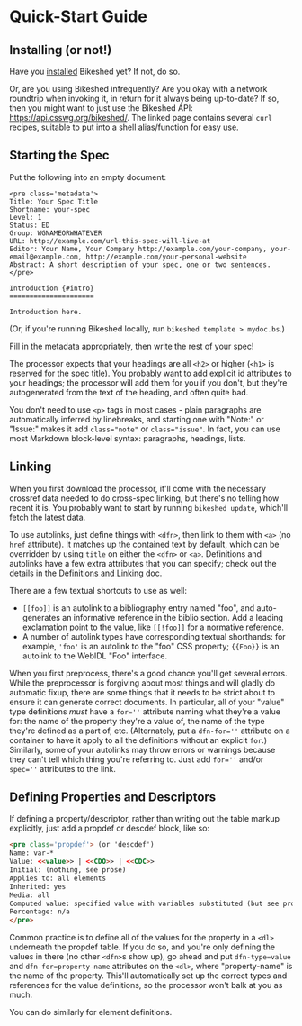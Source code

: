 Quick-Start Guide
=================

Installing (or not!)
--------------------

Have you [installed](install.md) Bikeshed yet?
If not, do so.

Or, are you using Bikeshed infrequently?
Are you okay with a network roundtrip when invoking it,
in return for it always being up-to-date?
If so, then you might want to just use the Bikeshed API: <https://api.csswg.org/bikeshed/>.
The linked page contains several `curl` recipes,
suitable to put into a shell alias/function for easy use.

Starting the Spec
-----------------

Put the following into an empty document:

```
<pre class='metadata'>
Title: Your Spec Title
Shortname: your-spec
Level: 1
Status: ED
Group: WGNAMEORWHATEVER
URL: http://example.com/url-this-spec-will-live-at
Editor: Your Name, Your Company http://example.com/your-company, your-email@example.com, http://example.com/your-personal-website
Abstract: A short description of your spec, one or two sentences.
</pre>

Introduction {#intro}
=====================

Introduction here.
```

(Or, if you're running Bikeshed locally, run `bikeshed template > mydoc.bs`.)

Fill in the metadata appropriately, then write the rest of your spec!

The processor expects that your headings are all `<h2>` or higher (`<h1>` is reserved for the spec title).
You probably want to add explicit id attributes to your headings;
the processor will add them for you if you don't,
but they're autogenerated from the text of the heading,
and often quite bad.

You don't need to use `<p>` tags in most cases -
plain paragraphs are automatically inferred by linebreaks,
and starting one with "Note:" or "Issue:" makes it add `class="note"` or `class="issue"`.
In fact, you can use most Markdown block-level syntax:
paragraphs, headings, lists.

Linking
-------

When you first download the processor, it'll come with the necessary crossref data needed to do cross-spec linking,
but there's no telling how recent it is.
You probably want to start by running `bikeshed update`, which'll fetch the latest data.

To use autolinks, just define things with `<dfn>`,
then link to them with `<a>` (no `href` attribute).
It matches up the contained text by default,
which can be overridden by using `title` on either the `<dfn>` or `<a>`.
Definitions and autolinks have a few extra attributes that you can specify;
check out the details in the [Definitions and Linking](definitions-autolinks.md) doc.

There are a few textual shortcuts to use as well:
* `[[foo]]` is an autolink to a bibliography entry named "foo", and auto-generates an informative reference in the biblio section.
    Add a leading exclamation point to the value, like `[[!foo]]` for a normative reference.
* A number of autolink types have corresponding textual shorthands: for example, `'foo'` is an autolink to the "foo" CSS property; `{{Foo}}` is an autolink to the WebIDL "Foo" interface.

When you first preprocess, there's a good chance you'll get several errors.
While the preprocessor is forgiving about most things and will gladly do automatic fixup,
there are some things that it needs to be strict about to ensure it can generate correct documents.
In particular, all of your "value" type definitions *must* have a `for=''` attribute naming what they're a value for:
the name of the property they're a value of, the name of the type they're defined as a part of, etc.
(Alternately, put a `dfn-for=''` attribute on a container to have it apply to all the definitions without an explicit `for`.)
Similarly, some of your autolinks may throw errors or warnings because they can't tell which thing you're referring to.
Just add `for=''` and/or `spec=''` attributes to the link.

Defining Properties and Descriptors
-----------------------------------

If defining a property/descriptor, rather than writing out the table markup explicitly, just add a propdef or descdef block, like so:

~~~~html
<pre class='propdef'> (or 'descdef')
Name: var-*
Value: <<value>> | <<CDO>> | <<CDC>>
Initial: (nothing, see prose)
Applies to: all elements
Inherited: yes
Media: all
Computed value: specified value with variables substituted (but see prose for "invalid variables")
Percentage: n/a
</pre>
~~~~

Common practice is to define all of the values for the property in a `<dl>` underneath the propdef table.
If you do so, and you're only defining the values in there
(no other `<dfn>`s show up),
go ahead and put `dfn-type=value` and `dfn-for=property-name` attributes on the `<dl>`,
where "property-name" is the name of the property.
This'll automatically set up the correct types and references for the value definitions,
so the processor won't balk at you as much.

You can do similarly for element definitions.

